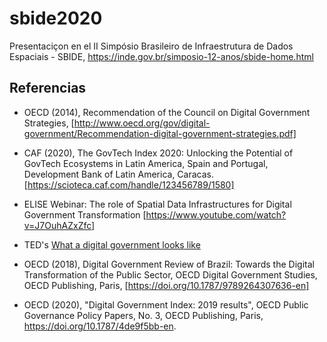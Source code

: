 # sbide2020
Presentaciçon en el II Simpósio Brasileiro de Infraestrutura de Dados Espaciais - SBIDE, https://inde.gov.br/simposio-12-anos/sbide-home.html


## Referencias

* OECD (2014), Recommendation of the Council on Digital Government Strategies, [http://www.oecd.org/gov/digital-government/Recommendation-digital-government-strategies.pdf]

* CAF (2020), The GovTech Index 2020: Unlocking the Potential of GovTech Ecosystems in Latin America, Spain and
Portugal, Development Bank of Latin America, Caracas. [https://scioteca.caf.com/handle/123456789/1580]

* ELISE Webinar: The role of Spatial Data Infrastructures for Digital Government Transformation [https://www.youtube.com/watch?v=J7OuhAZxZfc]

* TED's [What a digital government looks like](https://www.ted.com/talks/anna_piperal_what_a_digital_government_looks_like?language=en)

* OECD (2018), Digital Government Review of Brazil: Towards the Digital Transformation of the Public Sector, OECD Digital Government Studies, OECD Publishing, Paris, [https://doi.org/10.1787/9789264307636-en]

* OECD (2020), "Digital Government Index: 2019 results", OECD Public Governance Policy Papers, No. 3, OECD Publishing, Paris, https://doi.org/10.1787/4de9f5bb-en.